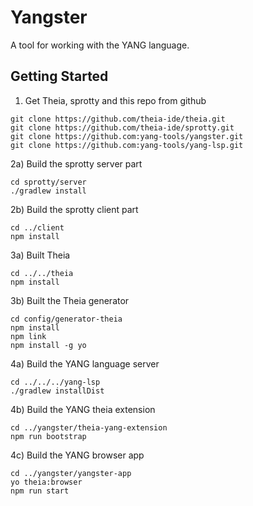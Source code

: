 # Yangster

A tool for working with the YANG language.


## Getting Started

1) Get Theia, sprotty and this repo from github
```{bash}
git clone https://github.com/theia-ide/theia.git
git clone https://github.com/theia-ide/sprotty.git
git clone https://github.com:yang-tools/yangster.git
git clone https://github.com:yang-tools/yang-lsp.git
```
2a) Build the sprotty server part
```
cd sprotty/server
./gradlew install
```
2b) Build the sprotty client part
```
cd ../client
npm install
```
3a) Built Theia
```
cd ../../theia
npm install 
```
3b) Built the Theia generator
```
cd config/generator-theia
npm install
npm link
npm install -g yo
```
4a) Build the YANG language server
```
cd ../../../yang-lsp
./gradlew installDist
```
4b) Build the YANG theia extension
```
cd ../yangster/theia-yang-extension
npm run bootstrap
```
4c) Build the YANG browser app
```
cd ../yangster/yangster-app
yo theia:browser
npm run start
```
